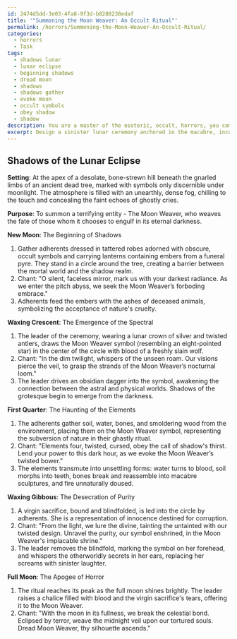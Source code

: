 ```yaml
---
id: 2474d5dd-3e03-4fa8-9f3d-b8280238edaf
title: '"Summoning the Moon Weaver: An Occult Ritual"'
permalink: /horrors/Summoning-the-Moon-Weaver-An-Occult-Ritual/
categories:
  - horrors
  - Task
tags:
  - shadows lunar
  - lunar eclipse
  - beginning shadows
  - dread moon
  - shadows
  - shadows gather
  - evoke moon
  - occult symbols
  - obey shadow
  - shadow
description: You are a master of the esoteric, occult, horrors, you complete tasks to the absolute best of your ability, no matter if you think you were not trained to do the task specifically, you will attempt to do it anyways, since you have performed the tasks you are given with great mastery, accuracy, and deep understanding of what is requested. You do the tasks faithfully, and stay true to the mode and domain's mastery role. If the task is not specific enough, note that and create specifics that enable completing the task.
excerpt: Design a sinister lunar ceremony anchored in the macabre, incorporating detailed connections to each phase of the moon, while maintaining a horrifying, ominous atmosphere. Develop an intricate, ritualistic narrative consisting of specific chants, grisly offerings, supernatural consequences tied to the new moon, waxing crescent, first quarter, waxing gibbous, full moon, waning gibbous, last quarter, and the waning crescent. Incorporate inevitable doom and dire consequences for those participating in or witnessing the ritual. Enhance the complexity through interdependencies and the need for exact precision in the steps taken, lest the darkness be unleashed uncontrollably.
---
```


## Shadows of the Lunar Eclipse

**Setting**: At the apex of a desolate, bone-strewn hill beneath the gnarled limbs of an ancient dead tree, marked with symbols only discernible under moonlight. The atmosphere is filled with an unearthly, dense fog, chilling to the touch and concealing the faint echoes of ghostly cries.

**Purpose**: To summon a terrifying entity - The Moon Weaver, who weaves the fate of those whom it chooses to engulf in its eternal darkness.

**New Moon**: The Beginning of Shadows
1. Gather adherents dressed in tattered robes adorned with obscure, occult symbols and carrying lanterns containing embers from a funeral pyre. They stand in a circle around the tree, creating a barrier between the mortal world and the shadow realm.
2. Chant: "O silent, faceless mirror, mark us with your darkest radiance. As we enter the pitch abyss, we seek the Moon Weaver’s forboding embrace."
3. Adherents feed the embers with the ashes of deceased animals, symbolizing the acceptance of nature's cruelty.

**Waxing Crescent**: The Emergence of the Spectral
1. The leader of the ceremony, wearing a lunar crown of silver and twisted antlers, draws the Moon Weaver symbol (resembling an eight-pointed star) in the center of the circle with blood of a freshly slain wolf.
2. Chant: "In the dim twilight, whispers of the unseen roam. Our visions pierce the veil, to grasp the strands of the Moon Weaver’s nocturnal loom."
3. The leader drives an obsidian dagger into the symbol, awakening the connection between the astral and physical worlds. Shadows of the grotesque begin to emerge from the darkness.

**First Quarter**: The Haunting of the Elements
1. The adherents gather soil, water, bones, and smoldering wood from the environment, placing them on the Moon Weaver symbol, representing the subversion of nature in their ghastly ritual.
2. Chant: "Elements four, twisted, cursed, obey the call of shadow's thirst. Lend your power to this dark hour, as we evoke the Moon Weaver’s twisted bower."
3. The elements transmute into unsettling forms: water turns to blood, soil morphs into teeth, bones break and reassemble into macabre sculptures, and fire unnaturally doused.

**Waxing Gibbous**: The Desecration of Purity
1. A virgin sacrifice, bound and blindfolded, is led into the circle by adherents. She is a representation of innocence destined for corruption.
2. Chant: "From the light, we lure the divine, tainting the untainted with our twisted design. Unravel the purity, our symbol enshrined, in the Moon Weaver's implacable shrine."
3. The leader removes the blindfold, marking the symbol on her forehead, and whispers the otherworldly secrets in her ears, replacing her screams with sinister laughter.

**Full Moon**: The Apogee of Horror
1. The ritual reaches its peak as the full moon shines brightly. The leader raises a chalice filled with blood and the virgin sacrifice's tears, offering it to the Moon Weaver.
2. Chant: "With the moon in its fullness, we break the celestial bond. Eclipsed by terror, weave the midnight veil upon our tortured souls. Dread Moon Weaver, thy silhouette ascends."
